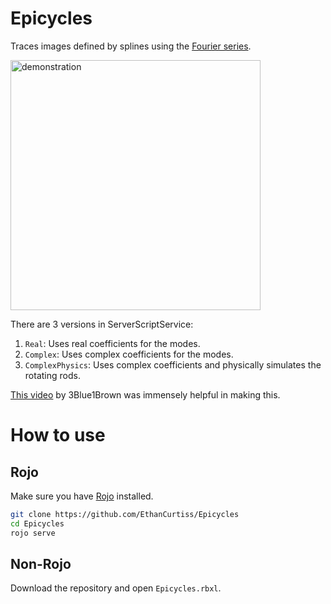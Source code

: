 # Epicycles
Traces images defined by splines using the [Fourier series](https://en.wikipedia.org/wiki/Fourier_series).

<img src="demonstration.gif" alt="demonstration" width="400"/>

There are 3 versions in ServerScriptService:
1. `Real`: Uses real coefficients for the modes.
2. `Complex`: Uses complex coefficients for the modes.
3. `ComplexPhysics`: Uses complex coefficients and physically simulates the rotating rods.

[This video](https://www.youtube.com/watch?v=r6sGWTCMz2k) by 3Blue1Brown was immensely helpful in making this.

# How to use
## Rojo
Make sure you have [Rojo](https://github.com/rojo-rbx/rojo) installed.
```bash
git clone https://github.com/EthanCurtiss/Epicycles
cd Epicycles
rojo serve
```

## Non-Rojo
Download the repository and open `Epicycles.rbxl`.